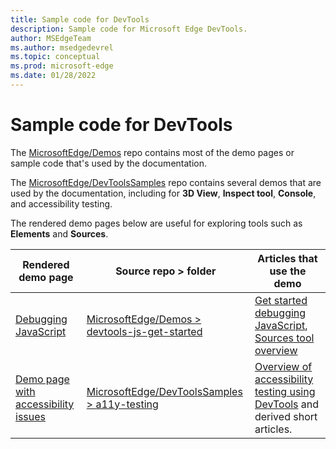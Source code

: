 ```yaml
---
title: Sample code for DevTools
description: Sample code for Microsoft Edge DevTools.
author: MSEdgeTeam
ms.author: msedgedevrel
ms.topic: conceptual
ms.prod: microsoft-edge
ms.date: 01/28/2022
---
```

# Sample code for DevTools

The [MicrosoftEdge/Demos](https://github.com/MicrosoftEdge/Demos) repo contains most of the demo pages or sample code that's used by the documentation.

The [MicrosoftEdge/DevToolsSamples](https://github.com/MicrosoftEdge/DevToolsSamples) repo contains several demos that are used by the documentation, including for **3D View**, **Inspect tool**, **Console**, and accessibility testing.

The rendered demo pages below are useful for exploring tools such as **Elements** and **Sources**.<!-- & creating screenshots -->

| Rendered demo page | Source repo > folder | Articles that use the demo |
| --- | --- | --- |
| [Debugging JavaScript](https://microsoftedge.github.io/Demos/devtools-js-get-started/) | [MicrosoftEdge/Demos > devtools-js-get-started](https://github.com/MicrosoftEdge/Demos/tree/main/devtools-js-get-started) | [Get started debugging JavaScript](../javascript/index.md), <br/>[Sources tool overview](../sources/index.md) |
| [Demo page with accessibility issues](https://microsoftedge.github.io/DevToolsSamples/a11y-testing/page-with-errors.html) | [MicrosoftEdge/DevToolsSamples > a11y-testing](https://github.com/MicrosoftEdge/DevToolsSamples/tree/master/docs/a11y-testing) | [Overview of accessibility testing using DevTools](../accessibility/accessibility-testing-in-devtools.md) and derived short articles. |

<!-- | 3D View Sample | [MicrosoftEdge/DevToolsSamples > 3DView](https://github.com/MicrosoftEdge/DevToolsSamples/tree/master/3DView) | [Navigate z-index, DOM, and layers using the 3D View tool](../3d-view/index.md) | -->
